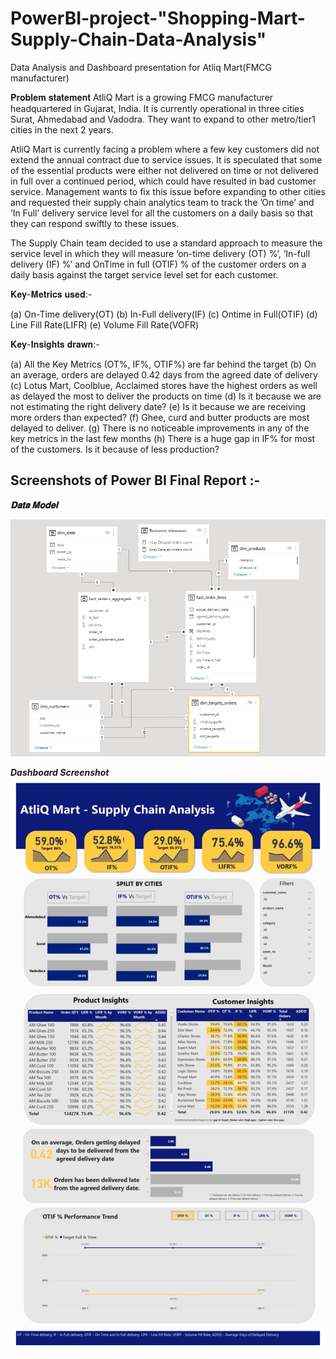 # PowerBI-project-"Shopping-Mart-Supply-Chain-Data-Analysis"
Data Analysis and Dashboard presentation for Atliq Mart(FMCG manufacturer)

𝐏𝐫𝐨𝐛𝐥𝐞𝐦 𝐬𝐭𝐚𝐭𝐞𝐦𝐞𝐧𝐭
AtliQ Mart is a growing FMCG manufacturer headquartered in Gujarat, India. It is currently operational in three cities Surat, Ahmedabad and Vadodra. They want to expand to other metro/tier1 cities in the next 2 years.

AtliQ Mart is currently facing a problem where a few key customers did not extend the annual contract due to service issues. It is speculated that some of the essential products were either not delivered on time or not delivered in full over a continued period, which could have resulted in bad customer service. Management wants to fix this issue before expanding to other cities and requested their supply chain analytics team to track the ’On time’ and ‘In Full’ delivery service level for all the customers on a daily basis so that they can respond swiftly to these issues.

The Supply Chain team decided to use a standard approach to measure the service level in which they will measure ‘on-time delivery (OT) %’, ‘In-full delivery (IF) %’ and OnTime in full (OTIF) % of the customer orders on a daily basis against the target service level set for each customer.

𝐊𝐞𝐲-𝐌𝐞𝐭𝐫𝐢𝐜𝐬 𝐮𝐬𝐞𝐝:-

(a) On-Time delivery(OT)
(b) In-Full delivery(IF)
(c) Ontime in Full(OTIF)
(d) Line Fill Rate(LIFR)
(e) Volume Fill Rate(VOFR)


𝐊𝐞𝐲-𝐈𝐧𝐬𝐢𝐠𝐡𝐭𝐬 𝐝𝐫𝐚𝐰𝐧:-

(a) All the Key Metrics (OT%, IF%, OTIF%) are far behind the target
(b) On an average, orders are delayed 0.42 days from the agreed date of delivery
(c) Lotus Mart, Coolblue, Acclaimed stores have the highest orders as well as delayed the most to deliver the products on time
(d) Is it because we are not estimating the right delivery date?
(e) Is it because we are receiving more orders than expected?
(f) Ghee, curd and butter products are most delayed to deliver.
(g) There is no noticeable improvements in any of the key metrics in the last few months
(h) There is a huge gap in IF% for most of the customers. Is it because of less production?


## **Screenshots of Power BI  Final Report :-**

***𝐃𝐚𝐭𝐚 𝐌𝐨𝐝𝐞𝐥***

![Data Model](https://github.com/11KrishnaKumar/PowerBI-project--Shopping-Mart-Supply-Chain-Data-Analysis/blob/main/Dashboard%20Images/data_model.png?raw=true)


***Dashboard Screenshot***
![Dashboard](https://github.com/11KrishnaKumar/PowerBI-project--Shopping-Mart-Supply-Chain-Data-Analysis/blob/main/Dashboard%20Images/Dashboard.jpg?raw=true)


